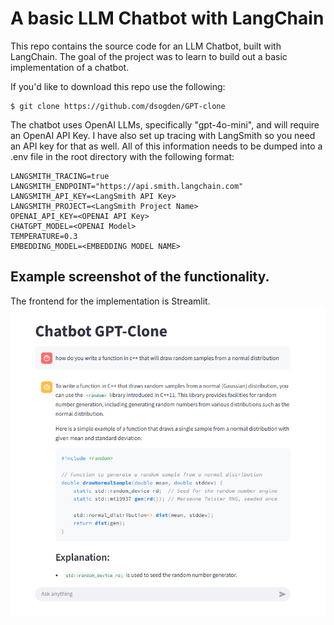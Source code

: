 # A basic LLM Chatbot with LangChain

This repo contains the source code for an LLM Chatbot, built with LangChain. The goal of the project was to learn to build out a basic implementation of a chatbot.

If you'd like to download this repo use the following:
```
$ git clone https://github.com/dsogden/GPT-clone
```

The chatbot uses OpenAI LLMs, specifically "gpt-4o-mini", and will require an OpenAI API Key. I have also set up tracing with LangSmith so you need an API key for that as well. All of this information needs to be dumped into a .env file in the root directory with the following format:
```
LANGSMITH_TRACING=true
LANGSMITH_ENDPOINT="https://api.smith.langchain.com"
LANGSMITH_API_KEY=<LangSmith API Key>
LANGSMITH_PROJECT=<LangSmith Project Name>
OPENAI_API_KEY=<OPENAI API Key>
CHATGPT_MODEL=<OPENAI Model>
TEMPERATURE=0.3
EMBEDDING_MODEL=<EMBEDDING MODEL NAME>
```

## Example screenshot of the functionality.
The frontend for the implementation is Streamlit.
![screenshot](https://github.com/dsogden/GPT-clone/blob/main/image/gptclone.png)
